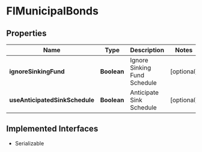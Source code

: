 

# FIMunicipalBonds


## Properties

Name | Type | Description | Notes
------------ | ------------- | ------------- | -------------
**ignoreSinkingFund** | **Boolean** | Ignore Sinking Fund Schedule |  [optional]
**useAnticipatedSinkSchedule** | **Boolean** | Anticipate Sink Schedule |  [optional]


## Implemented Interfaces

* Serializable


